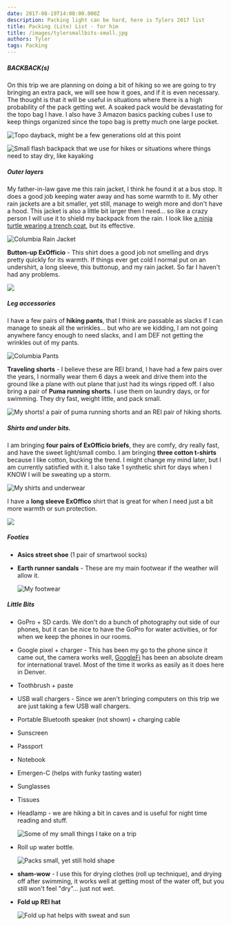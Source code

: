 ```yaml
---
date: 2017-08-19T14:08:00.000Z 
description: Packing light can be hard, here is Tylers 2017 list
title: Packing (Lite) List - for him
title: /images/tylersmallbits-small.jpg
authors: Tyler
tags: Packing
---
```

##### BACKBACK(s)

On this trip we are planning on doing a bit of hiking so we are going to try bringing an extra pack, we will see how it goes, and if it is even necessary. The thought is that it will be useful in situations where there is a high probability of the pack getting wet. A soaked pack would be devastating for the topo bag I have. I also have 3 Amazon basics packing cubes I use to keep things organized since the topo bag is pretty much one large pocket.

![Topo dayback, might be a few generations old at this point](/images/tylerbackpack-small-1.jpeg)

![Small flash backpack that we use for hikes or situations where things need to stay dry, like kayaking](/images/tylerflash-small.jpeg)

##### Outer layers

My father-in-law gave me this rain jacket, I think he found it at a bus stop. It does a good job keeping water away and has some warmth to it. My other rain jackets are a bit smaller, yet still, manage to weigh more and don't have a hood. This jacket is also a little bit larger then I need... so like a crazy person I will use it to shield my backpack from the rain. I look like [a ninja turtle wearing a trench coat](https://i.pinimg.com/236x/dc/a5/cc/dca5cc673209f2c920d8b2ee7644a2ef--ninja-turtle-raphael-guide-book.jpg), but its effective.

![Columbia Rain Jacket](/images/tylerrainjacket-small.jpeg)

**Button-up ExOfficio** - This shirt does a good job not smelling and drys pretty quickly for its warmth. If things ever get cold I normal put on an undershirt, a long sleeve, this buttonup, and my rain jacket. So far I haven't had any problems.

![](/images/tylerbuttonup-small.jpg)

##### Leg accessories

I have a few pairs of **hiking pants**, that I think are passable as slacks if I can manage to sneak all the wrinkles... but who are we kidding, I am not going anywhere fancy enough to need slacks, and I am DEF not getting the wrinkles out of my pants.

![Columbia Pants](/images/tylerpants-small.jpeg)

**Traveling shorts** - I believe these are REI brand, I have had a few pairs over the years, I normally wear them 6 days a week and drive them into the ground like a plane with out plane that just had its wings ripped off. I also bring a pair of **Puma running shorts**. I use them on laundry days, or for swimming. They dry fast, weight little, and pack small.

![My shorts! a pair of puma running shorts and an REI pair of hiking shorts.](/images/tylershorts-small.jpg)

##### Shirts and under bits.

I am bringing **four pairs of ExOfficio briefs**, they are comfy, dry really fast, and have the sweet light/small combo. I am bringing **three cotton t-shirts** because I like cotton, bucking the trend. I might change my mind later, but I am currently satisfied with it. I also take 1 synthetic shirt for days when I KNOW I will be sweating up a storm.

![My shirts and underwear](/images/tylershirts-small.jpg)

I have a **long sleeve ExOffico** shirt that is great for when I need just a bit more warmth or sun protection.

![](/images/tylerlongsleeve-small.jpg)

##### Footies

- **Asics street shoe** (1 pair of smartwool socks)
- **Earth runner sandals** - These are my main footwear if the weather will allow it.

  ![My footwear](/images/tylershoes-small.jpg)

##### Little Bits

- GoPro + SD cards. We don't do a bunch of photography out side of our phones, but it can be nice to have the GoPro for water activities, or for when we keep the phones in our rooms.
- Google pixel + charger - This has been my go to the phone since it came out, the camera works well, [GoogleFi](https://g.co/fi/r/5153F2) has been an absolute dream for international travel. Most of the time it works as easily as it does here in Denver.
- Toothbrush + paste
- USB wall chargers - Since we aren't bringing computers on this trip we are just taking a few USB wall chargers.
- Portable Bluetooth speaker (not shown) + charging cable
- Sunscreen
- Passport
- Notebook
- Emergen-C (helps with funky tasting water)
- Sunglasses
- Tissues
- Headlamp - we are hiking a bit in caves and is useful for night time reading and stuff.

  ![Some of my small things I take on a trip](/images/tylersmallbits-small.jpg)

- Roll up water bottle.

  ![Packs small, yet still hold shape](/images/2017-08-18-17.46.16.jpg)

- **sham-wow** - I use this for drying clothes (roll up technique), and drying off after swimming, it works well at getting most of the water off, but you still won't feel "dry"... just not wet.
- **Fold up REI hat**

  ![Fold up hat helps with sweat and sun](/images/Tylerfolduphat-small.jpg)
